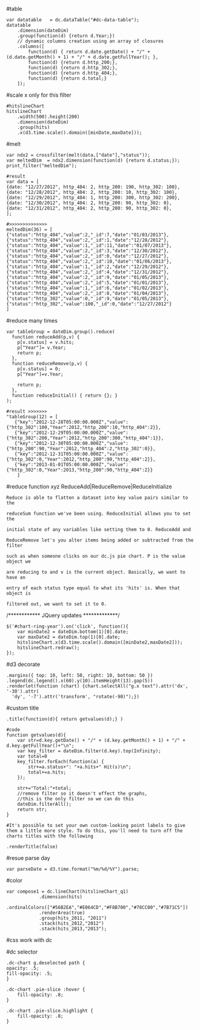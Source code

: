 #table

	var datatable   = dc.dataTable("#dc-data-table");
	datatable
	    .dimension(dateDim)
	    .group(function(d) {return d.Year;})
	    // dynamic columns creation using an array of closures
	    .columns([
	        function(d) { return d.date.getDate() + "/" + (d.date.getMonth() + 1) + "/" + d.date.getFullYear(); },
	        function(d) {return d.http_200;},
	        function(d) {return d.http_302;},
	        function(d) {return d.http_404;},        
	        function(d) {return d.total;}
	    ]);

#scale x only for this filter

	#hitslineChart	
	hitslineChart
		.width(500).height(200)
		.dimension(dateDim)
		.group(hits)
		.x(d3.time.scale().domain([minDate,maxDate]));

#melt

	var ndx2 = crossfilter(melt(data,["date"],"status"));
	var meltedDim  = ndx2.dimension(function(d) {return d.status;});
	print_filter("meltedDim");

	#result
	var data = [
    {date: "12/27/2012", http_404: 2, http_200: 190, http_302: 100},
    {date: "12/28/2012", http_404: 2, http_200: 10, http_302: 100},
    {date: "12/29/2012", http_404: 1, http_200: 300, http_302: 200},
    {date: "12/30/2012", http_404: 2, http_200: 90, http_302: 0},
    {date: "12/31/2012", http_404: 2, http_200: 90, http_302: 0},
    ]; 

    #>>>>>>>>>>>>>>
    meltedDim(36) = [
    {"status":"http_404","value":2,"_id":7,"date":"01/03/2013"},
    {"status":"http_404","value":2,"_id":1,"date":"12/28/2012"},
    {"status":"http_404","value":1,"_id":11,"date":"01/07/2013"},
    {"status":"http_404","value":2,"_id":3,"date":"12/30/2012"},
    {"status":"http_404","value":2,"_id":0,"date":"12/27/2012"},
    {"status":"http_404","value":2,"_id":10,"date":"01/06/2013"},
    {"status":"http_404","value":1,"_id":2,"date":"12/29/2012"},
    {"status":"http_404","value":2,"_id":4,"date":"12/31/2012"},
    {"status":"http_404","value":2,"_id":9,"date":"01/05/2013"},
    {"status":"http_404","value":2,"_id":5,"date":"01/01/2013"},
    {"status":"http_404","value":1,"_id":6,"date":"01/02/2013"},
    {"status":"http_404","value":2,"_id":8,"date":"01/04/2013"},
    {"status":"http_302","value":0,"_id":9,"date":"01/05/2013"},
    {"status":"http_302","value":100,"_id":0,"date":"12/27/2012"}
    ]

#reduce many times

	var tableGroup = dateDim.group().reduce(
	  function reduceAdd(p,v) {
	    p[v.status] = v.hits;
	    p["Year"]= v.Year;
	    return p;
	  },
	  function reduceRemove(p,v) {
	    p[v.status] = 0;
	    p["Year"]=v.Year;
	    
	    return p;
	  },
	  function reduceInitial() { return {}; }
	); 

	#result >>>>>>>
	"tableGroup(12) = [
	   {"key":"2012-12-28T05:00:00.000Z","value":{"http_302":100,"Year":2012,"http_200":10,"http_404":2}},
	   {"key":"2012-12-29T05:00:00.000Z","value":{"http_302":200,"Year":2012,"http_200":300,"http_404":1}},
	   {"key":"2012-12-30T05:00:00.000Z","value":{"http_200":90,"Year":2012,"http_404":2,"http_302":0}},
	   {"key":"2012-12-31T05:00:00.000Z","value":{"http_302":0,"Year":2012,"http_200":90,"http_404":2}},
	   {"key":"2013-01-01T05:00:00.000Z","value":{"http_302":0,"Year":2013,"http_200":90,"http_404":2}}
		]

#reduce function xyz ReduceAdd|ReduceRemove|ReduceInitialize

	Reduce is able to flatten a dataset into key value pairs similar to the

	reduceSum function we've been using. ReduceInitial allows you to set the 

	initial state of any variables like setting them to 0. ReduceAdd and 

	ReduceRemove let's you alter items being added or subtracted from the filter 

	such as when someone clicks on our dc.js pie chart. P is the value object we 
	
	are reducing to and v is the current object. Basically, we want to have an 

	entry of each status type equal to what its 'hits' is. When that object is 

	filtered out, we want to set it to 0.

/************
JQuery updates
*************/

	$('#chart-ring-year').on('click', function(){
	    var minDate2 = dateDim.bottom(1)[0].date;
	    var maxDate2 = dateDim.top(1)[0].date;
	    hitslineChart.x(d3.time.scale().domain([minDate2,maxDate2]));
	    hitslineChart.redraw();
	});

#d3 decorate

	.margins({ top: 10, left: 50, right: 10, bottom: 50 })    
	.legend(dc.legend().x(60).y(10).itemHeight(13).gap(5))
	.renderlet(function (chart) {chart.selectAll("g.x text").attr('dx', '-30').attr(
	  'dy', '-7').attr('transform', "rotate(-90)");}) 

#custom title

	.title(function(d){ return getvalues(d);} )

	#code
	function getvalues(d){
	    var str=d.key.getDate() + "/" + (d.key.getMonth() + 1) + "/" + d.key.getFullYear()+"\n";
	    var key_filter = dateDim.filter(d.key).top(Infinity);
	    var total=0
	    key_filter.forEach(function(a) {
	        str+=a.status+": "+a.hits+" Hit(s)\n";
	        total+=a.hits;
	    });

	    str+="Total:"+total;
	    //remove filter so it doesn't effect the graphs,
	    //this is the only filter so we can do this
	    dateDim.filterAll();
	    return str;
	}

	#It's possible to set your own custom-looking point labels to give them a little more style. To do this, you'll need to turn off the charts titles with the following  

	.renderTitle(false)

#resue parse day

	var parseDate = d3.time.format("%m/%d/%Y").parse;

#color

	var compose1 = dc.lineChart(hitslineChart_q1)
                .dimension(hits)
                .ordinalColors(["#56B2EA","#E064CD","#F8B700","#78CC00","#7B71C5"])
                .renderArea(true)
                .group(hits_2011, "2011")
                .stack(hits_2012,"2012")
                .stack(hits_2013,"2013");

#css work with dc

#dc selector

	.dc-chart g.deselected path {
	opacity: .5;
    fill-opacity: .5;
	}

	.dc-chart .pie-slice :hover {
	    fill-opacity: .8;
	}

	.dc-chart .pie-slice.highlight {
	    fill-opacity: .8;
	}